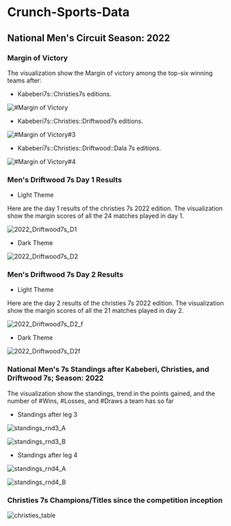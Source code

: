 # Crunch-Sports-Data

## National Men's Circuit Season: 2022

### Margin of Victory

The visualization show the Margin of victory among the top-six winning teams after:
- Kabeberi7s::Christies7s editions.

![#Margin of Victory](https://user-images.githubusercontent.com/20558188/174490282-ced7842b-0811-4226-8b6d-62918f4df1dc.png)

- Kabeberi7s::Christies::Driftwood7s editions.

![#Margin of Victory#3](https://user-images.githubusercontent.com/20558188/175767561-0f401dd7-d53f-4e19-8fbf-d7d3e812272f.png)

- Kabeberi7s::Christies::Driftwood::Dala 7s editions.

![#Margin of Victory#4](https://user-images.githubusercontent.com/20558188/177976668-cd3e03f8-519a-4dd9-8c78-069d13f59892.png)

### Men's Driftwood 7s Day 1 Results
- Light Theme

Here are the day 1 results of the christies 7s 2022 edition. The visualization show the margin scores of all the 24 matches played in day 1.

![2022_Driftwood7s_D1](https://user-images.githubusercontent.com/20558188/174490398-8453cc02-da4a-4c80-a564-62cd1dbbfd9f.png)

- Dark Theme

![2022_Driftwood7s_D2](https://user-images.githubusercontent.com/20558188/174490410-a01dfc97-1c43-4378-9313-1e49580df038.png)

### Men's Driftwood 7s Day 2 Results
- Light Theme

Here are the day 2 results of the christies 7s 2022 edition. The visualization show the margin scores of all the 21 matches played in day 2.

![2022_Driftwood7s_D2_f](https://user-images.githubusercontent.com/20558188/174519029-b095458c-7383-498c-ad8a-96a8e75f714e.png)

- Dark Theme

![2022_Driftwood7s_D2f](https://user-images.githubusercontent.com/20558188/174519049-6f74d6db-dae0-4924-8fe5-d60f571d4929.png)

### National Men's 7s Standings after Kabeberi, Christies, and Driftwood 7s; Season: 2022

The visualization show the standings, trend in the points gained, and the number of #Wins, #Losses, and #Draws a team has so far
- Standings after leg 3

![standings_rnd3_A](https://user-images.githubusercontent.com/20558188/175366733-e2a73483-5d1f-431d-9e34-736c2f8b008d.png)

![standings_rnd3_B](https://user-images.githubusercontent.com/20558188/175366748-58da4f46-9d83-45d3-93b6-c28e5bea1dd4.png)

- Standings after leg 4

![standings_rnd4_A](https://user-images.githubusercontent.com/20558188/177495578-a124fe09-fbd1-4cd2-ba56-d78d039cb039.png)

![standings_rnd4_B](https://user-images.githubusercontent.com/20558188/177495567-9a443771-bb60-44e4-9b21-78d1dfca3372.png)

### Christies 7s Champions/Titles since the competition inception

![christies_table](https://user-images.githubusercontent.com/20558188/175368160-0f04b78e-4811-4b4b-ac1d-aeaeb0601b7c.png)



